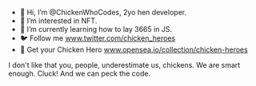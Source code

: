 - 👋 Hi, I’m @ChickenWhoCodes, 2yo hen developer.
- 👀 I’m interested in NFT.
- 🌱 I’m currently learning how to lay 3665 in JS.
- 🐦 Follow me www.twitter.com/chicken_heroes
- 🚢 Get your Chicken Hero www.opensea.io/collection/chicken-heroes

I don't like that you, people, underestimate us, chickens. We are smart enough. Cluck! And we can peck the code.
